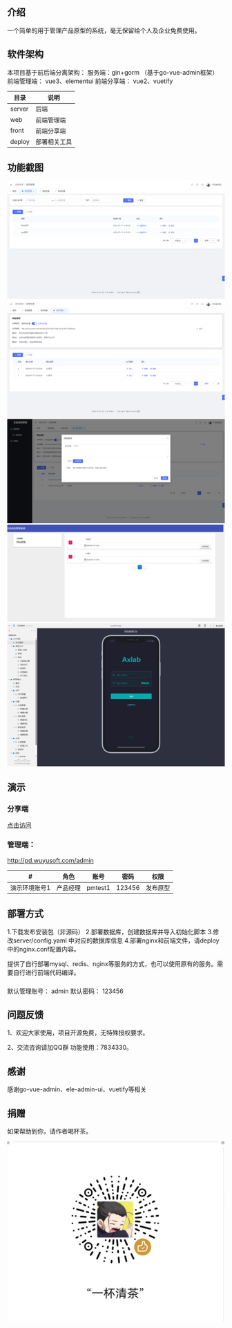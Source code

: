 ## 介绍
一个简单的用于管理产品原型的系统，毫无保留给个人及企业免费使用。



## 软件架构

本项目基于前后端分离架构：
服务端：gin+gorm  （基于go-vue-admin框架）
前端管理端： vue3、elementui
前端分享端： vue2、vuetify


| 目录  | 说明  |
|---|---|
| server | 后端  |
| web  | 前端管理端 |
| front | 前端分享端  |
| deploy  | 部署相关工具  |





## 功能截图

![](docs/01.png)
![](docs/02.png)
![](docs/03.png)
![](docs/04.png)
![](docs/05.png)



## 演示

### 分享端

[点击访问](http://pd.wuyusoft.com/pd/ea65a74f-dce0-4b04-bb9f-7e64aaa547b5)


### 管理端： 

http://pd.wuyusoft.com/admin

| #| 角色 |	 账号 | 	密码    |  权限 |
| :--: | :------: | :------: |:------: | ---------- |
|演示环境账号1 |产品经理 | 	pmtest1|	123456|发布原型|



## 部署方式
1.下载发布安装包（非源码）
2.部署数据库，创建数据库并导入初始化脚本
3.修改server/config.yaml 中对应的数据库信息
4.部署nginx和前端文件，请deploy中的nginx.conf配置内容。

提供了自行部署mysql、redis、nginx等服务的方式，也可以使用原有的服务。需要自行进行前端代码编译。



### 

默认管理账号：
admin
默认密码：
123456



## 问题反馈
1、欢迎大家使用，项目开源免费，无特殊授权要求。

2、交流咨询请加QQ群
功能使用：7834330。

## 感谢
感谢go-vue-admin、ele-admin-ui、vuetify等相关


## 捐赠
如果帮助到你，请作者喝杯茶。


![](docs/00.png)
